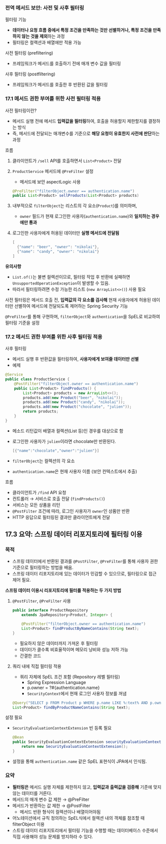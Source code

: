### 전역 메서드 보안: 사전 및 사후 필터링 

필터링 기능 

- **데이터나 요청 흐름 중에서 특정 조건을 만족하는 것만 선별하거나, 특정 조건을 만족하지 않는 것을 제외**하는 과정
- 필터링은 컬랙션과 배열에만 적용 가능

사전 필터링 (prefiltering)

- 프레임워크가 메서드를 호출하기 전에 매개 변수 값을 필터링

사후 필터링 (postfiltering)

- 프레임워크가 메서드를 호출한 후 반환된 값을 필터링


### 17.1 메서드 권한 부여를 위한 사전 필터링 적용

사전 필터링이란?

- 메서드 실행 전에 메서드 **입력값을 필터링**하여, 호출을 허용할지 제한할지를 결정하는 방식
- 즉, 메서드에 전달되는 매개변수를 기준으로 **해당 요청이 유효한지 사전에 판단**하는 과정

흐름 

1. 클라이언트가 `/sell` API를 호출하면서 `List<Product>` 전달
2. `ProductService` 메서드에 `@PreFilter` 설정
    - 메서드에 보안 aspectLogic 사용
    
    ```java
    @PreFilter("filterObject.owner == authentication.name")
    public List<Product> sellProducts(List<Product> products)
    ```
    
3. 내부적으로 `filterObject`는 리스트의 각 요소(`Product`)를 의미하며,
    - `owner` 필드가 현재 로그인한 사용자(`authentication.name`)와 **일치하는 경우에만 통과**
4. 로그인한 사용자에게 허용된 데이터만 **실행 메서드에 전달됨**
    
    ```java
    [
      {"name": "beer", "owner": "nikolai"},
      {"name": "candy", "owner": "nikolai"}
    ]
    ```
    

**유의사항**

- `List.of()`는 불변 컬렉션이므로, 필터링 작업 후 반환에 실패하면 `UnsupportedOperationException`이 발생할 수 있음.
- 따라서 필터링하려면 수정 가능한 리스트 (`new ArrayList<>()`) 사용 필요

사전 필터링은 메서드 호출 전, **입력값의 각 요소를 검사해** 현재 사용자에게 허용된 데이터만 선별하여 메서드에 전달되도록 제어하는 Spring Security 기능

`@PreFilter`를 통해 구현하며, `filterObject`와 `authentication`을 SpEL로 비교하여 필터링 기준을 설정

### 17.2 메서드 권한 부여를 위한 사후 필터링 적용

사후 필터링

- 메서드 실행 후 반환값을 필터링하여, **사용자에게 보여줄 데이터만 선별**
- 예제

```java
@Service
public class ProductService {
    @PostFilter("filterObject.owner == authentication.name")
    public List<Product> findProducts() {
        List<Product> products = new ArrayList<>();
        products.add(new Product("beer", "nikolai"));
        products.add(new Product("candy", "nikolai"));
        products.add(new Product("chocolate", "julien"));
        return products;
    }
}
```

- 메소드 리턴값이 배열과 컬렉션(List 등)인 경우를 대상으로 함
- 로그인한 사용자가 `julien`이라면 chocolate만 반환된다.
    
    ```java
    [{"name":"chocolate","owner":"julien"}]
    ```
    

- `filterObject`는 컬렉션의 각 요소
- `authentication.name`은 현재 사용자 이름 (보안 컨텍스트에서 추출)

흐름 

- 클라이언트가 `/find` API 요청
- 컨트롤러 → 서비스로 호출 전달 (`findProducts()`)
- 서비스는 모든 상품을 리턴
- `@PostFilter` 조건에 따라, 로그인 사용자가 `owner`인 상품만 반환
- HTTP 응답으로 필터링된 결과만 클라이언트에게 전달

## 17.3 요약: 스프링 데이터 리포지토리에 필터링 이용

### 목적

- 스프링 데이터에서 반환된 결과를 `@PostFilter`, `@PreFilter`를 통해 사용자 권한 기준으로 필터링하는 방법을 배움.
- 스프링 데이터 리포지토리에 있는 데이터가 민감할 수 있으므로, 필터링으로 접근 제어 필요.

**스프링 데이터 이용시 리포지토리에 필터를 적용하는 두 가지 방법** 

1.  `@PostFilter`, `@PreFilter` 사용
    
    ```java
    public interface ProductRepository
        extends JpaRepository<Product, Integer> {
    
        @PostFilter("filterObject.owner == authentication.name")
        List<Product> findProductByNameContains(String text);
    }
    
    ```
    
    - 필요하지 않은 데이터까지 가져온 후 필터링
    - 데이터가 클수록 비효율적이며 메모리 낭비와 성능 저하 가능
    - 간결한 코드

1. 쿼리 내에 직접 필터링 적용
    - 쿼리 자체에 SpEL 조건 포함 (Repository 레벨 필터링)
        - Spring Expression Language
        - p.owner = ?#{authentication.name}
        - `SecurityContext`에서 현재 로그인 사용자 정보를 꺼냄
    
    ```java
    @Query("SELECT p FROM Product p WHERE p.name LIKE %:text% AND p.owner = ?#{authentication.name}")
    List<Product> findByProductNameContains(String text);
    
    ```
    

설정 필요  

- `SecurityEvaluationContextExtension` 빈 등록 필요
    
    ```java
    @Bean
    public SecurityEvaluationContextExtension securityEvaluationContextExtension() {
        return new SecurityEvaluationContextExtension();
    }
    ```
    
- 설정을 통해 `authentication.name` 같은 SpEL 표현식이 JPA에서 인식됨.

### 요약

- **필터링은** 메서드 실행 자체를 제한하지 않고, **입력값과 출력값을 검증해** 기준에 맞지 않는 데이터를 거른다.
- 메서드의 매개 변수 값 제한 → @PreFilter
- 메서드가 반환하는 값 제한 → @PostFilter
    - 메서드 반환 형식이 컬렉션이나 배열이어야됨
- 어노테이션에서 규칙 정의하는 SpEL식에서 컬렉션 내의 객체를 참조할 때 filterObject 이용
- 스트링 데이터 리포지토리에서 필터링 기능을 수행할 때는 데이터베이스 수준에서 직접 사용해야 성능 문제를 방지하라 수 있다.
